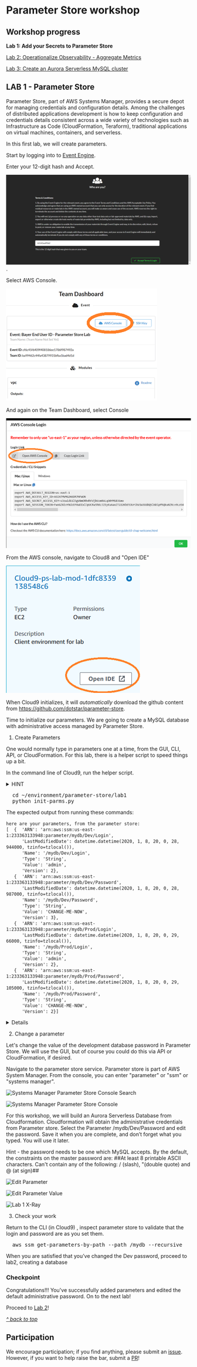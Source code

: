 # Parameter Store workshop


## Workshop progress

**Lab 1: Add your Secrets to Parameter Store**

[Lab 2: Operationalize Observability - Aggregate Metrics](../lab2)

[Lab 3: Create an Aurora Serverless MySQL cluster](../lab3)


## LAB 1 - Parameter Store

Parameter Store, part of AWS Systems Manager, provides a secure depot for managing credentials and configuration details.  Among the challenges of distributed applications development is how to keep configuration and credentials details consistent across a wide variety of technologies such as Infrastructure as Code (CloudFormation, Teraform), traditional applications on virtual machines, containers, and serverless.

In this first lab, we will create parameters.

Start by logging into to [Event Engine](https://dashboard.eventengine.run/login).

Enter your 12-digit hash and Accept.


![Login](../img/1.png).


Select AWS Console. 


![AWS Console button](../img/2.png)


And again on the Team Dashboard, select Console 


![AWS Console button 2](../img/3.png)


From the AWS console, navigate to Cloud8 and "Open IDE"

![Cloud9 IDE](../img/4.png)

When Cloud9 initializes, it will *automatically* download the github content from https://github.com/dotstar/parameter-store.

Time to initialize our parameters.  We are going to create a MySQL database with administrative access managed by Parameter Store.

1. Create Parameters

One would normally type in parameters one at a time, from the GUI, CLI, API, or CloudFormation.  For this lab, there is a helper script to speed things up a bit.

In the command line of Cloud9, run the helper script.

<details>
<summary>HINT</summary>

**Press ALT-t to open a larger terminal window**
</details>


<pre>
  cd ~/environment/parameter-store/lab1
  python init-parms.py
</pre>

The expected output from running these commands:
```
here are your parameters, from the parameter store:
[  {  'ARN': 'arn:aws:ssm:us-east-1:233363133948:parameter/mydb/Dev/Login',
      'LastModifiedDate': datetime.datetime(2020, 1, 8, 20, 0, 28, 944000, tzinfo=tzlocal()),
      'Name': '/mydb/Dev/Login',
      'Type': 'String',
      'Value': 'admin',
      'Version': 2},
   {  'ARN': 'arn:aws:ssm:us-east-1:233363133948:parameter/mydb/Dev/Password',
      'LastModifiedDate': datetime.datetime(2020, 1, 8, 20, 0, 28, 987000, tzinfo=tzlocal()),
      'Name': '/mydb/Dev/Password',
      'Type': 'String',
      'Value': 'CHANGE-ME-NOW',
      'Version': 3},
   {  'ARN': 'arn:aws:ssm:us-east-1:233363133948:parameter/mydb/Prod/Login',
      'LastModifiedDate': datetime.datetime(2020, 1, 8, 20, 0, 29, 66000, tzinfo=tzlocal()),
      'Name': '/mydb/Prod/Login',
      'Type': 'String',
      'Value': 'admin',
      'Version': 2},
   {  'ARN': 'arn:aws:ssm:us-east-1:233363133948:parameter/mydb/Prod/Password',
      'LastModifiedDate': datetime.datetime(2020, 1, 8, 20, 0, 29, 105000, tzinfo=tzlocal()),
      'Name': '/mydb/Prod/Password',
      'Type': 'String',
      'Value': 'CHANGE-ME-NOW',
      'Version': 2}]

```

<details>
Here is the code to our helper script.  It parses values from a JSON input file and calls put_parameter() to copy these values to Parameter store.  Note the use of a hierarchy of parameters.  There is on tree for _Pub_ and a seperate one for _Dev_ instances.  In the real world, we would likely have different permissions for each of these paths, so that the whole world wouldn't have access to production credentials.

```
import boto3
from pprint import pprint
import json


inputfile = "parameters.json"
topkey = '/mydb'
ps = boto3.client('ssm',region_name='us-east-1')


if __name__ == '__main__':
   with open(inputfile,"r") as myfile:
      data = myfile.read()
   obj = json.loads(data)
   # print (obj)

   # Initialize Parameters for Dev
   try:
      for env in ['Dev','Prod']:
         # Put login information into parameter store
         ps.put_parameter(
            Name = topkey + '/' + env + '/'+ 'Login',
            Description = "Login for " + env + "MyDB",
            Value = obj[env]['Login'],
            Type = 'String',
            Overwrite = True
         )
         # Put password information into parameter store
         ps.put_parameter(
            Name = topkey + '/' + env + '/'+ 'Password',
            Description="Password for " + env + "MyDB",
            Value = obj[env]['Password'],
            Type = 'String',
            Overwrite=True
         )
   except Exception as e:
      print(e)
      print('exiting')
      exit

   print('contents of {} key in parameter store:'.format(topkey))
   r = ps.get_parameters_by_path(
      Path=topkey,
      Recursive=True,
      MaxResults=10
   )
   print('here are your parameters, from the parameter store:')
   pprint(r['Parameters'],indent=3)

````
</details>

2. Change a parameter

Let's change the value of the development database password in Parameter Store.  We will use the GUI, but of course you could do this via API or CloudFormation, if desired.

Navigate to the parameter store service.  Parameter store is part of AWS System Manager.  From the console, you can enter "parameter" or "ssm" or "systems manager".

![Systems Manager Parameter Store Console Search](./img/1.png)

![Systems Manager Parameter Store Console ](./img/2.png)


For this workshop, we will build an Aurora Serverless Database from Cloudformation.  Cloudformation will obtain the administrative credentials from Parameter store.
Select the Parameter /mydb/Dev/Password and edit the password.  Save it when you are complete, and don’t forget what you typed.  You will use it later.

Hint - the password needs to be one which MySQL accepts.  By the default, the constraints on the master password are:
##At least 8 printable ASCII characters. Can't contain any of the following: / (slash), "(double quote) and @ (at sign)##

![Edit Parameter ](./img/3.png)



![Edit Parameter Value ](./img/4.png)


![Lab 1 X-Ray](./images/lab-1.png)


3. Check your work

Return to the CLI (in Cloud9) , inspect parameter store to validate that the login and password are as you set them.

<pre>
  aws ssm get-parameters-by-path --path /mydb --recursive
</pre>

When you are satisfied that you’ve changed the Dev password, proceed to lab2, creating a database

### Checkpoint

Congratulations!!!  You've successfully added parameters and edited the default administrative password. On to the next lab!

Proceed to [Lab 2](../lab2)!

[*^ back to top*](#lab2)

## Participation

We encourage participation; if you find anything, please submit an [issue](https://github.com/dotstar/parameter-store/issues). However, if you want to help raise the bar, submit a [PR](https://github.com/dotstar/parameter-store/pulls)!

<!--## License

This library is licensed under the Apache 2.0 License.
-->